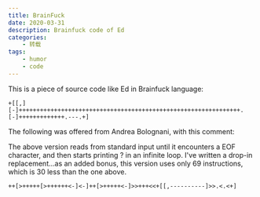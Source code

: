 ```yaml
---
title: BrainFuck
date: 2020-03-31
description: Brainfuck code of Ed
categories:
    - 转载
tags:
    - humor
    - code
---
```


This is a piece of source code like Ed in Brainfuck language:
```
+[[,][-]+++++++++++++++++++++++++++++++++++++++++++++++++++++++++++++++.[-]+++++++++++++.---.+]
```
The following was offered from Andrea Bolognani, with this comment:

The above version reads from standard input until it encounters a EOF character, and then starts printing ? in an infinite loop. I've written a drop-in replacement…as an added bonus, this version uses only 69 instructions, which is 30 less than the one above.
```
++[>+++++[>++++++<-]<-]++[>+++++<-]>>+++<<+[[,----------]>>.<.<+]
```